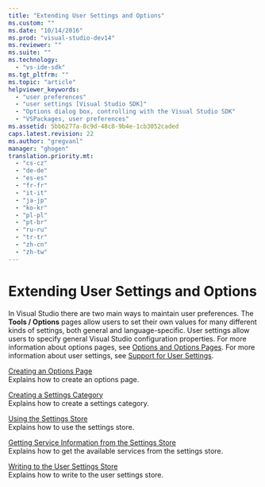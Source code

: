 ```yaml
---
title: "Extending User Settings and Options"
ms.custom: ""
ms.date: "10/14/2016"
ms.prod: "visual-studio-dev14"
ms.reviewer: ""
ms.suite: ""
ms.technology: 
  - "vs-ide-sdk"
ms.tgt_pltfrm: ""
ms.topic: "article"
helpviewer_keywords: 
  - "user preferences"
  - "user settings [Visual Studio SDK]"
  - "Options dialog box, controlling with the Visual Studio SDK"
  - "VSPackages, user preferences"
ms.assetid: 5bb6277a-8c9d-48c8-9b4e-1cb3052caded
caps.latest.revision: 22
ms.author: "gregvanl"
manager: "ghogen"
translation.priority.mt: 
  - "cs-cz"
  - "de-de"
  - "es-es"
  - "fr-fr"
  - "it-it"
  - "ja-jp"
  - "ko-kr"
  - "pl-pl"
  - "pt-br"
  - "ru-ru"
  - "tr-tr"
  - "zh-cn"
  - "zh-tw"
---
```

# Extending User Settings and Options
In Visual Studio there are two main ways to maintain user preferences. The **Tools / Options** pages allow users to set their own values for many different kinds of settings, both general and language-specific. User settings allow users to specify general Visual Studio configuration properties. For more information about options pages, see [Options and Options Pages](../extensibility/options-and-options-pages.md). For more information about user settings, see [Support for User Settings](../extensibility/support-for-user-settings.md).  
  
 [Creating an Options Page](../extensibility/creating-an-options-page.md)  
 Explains how to create an options page.  
  
 [Creating a Settings Category](../extensibility/creating-a-settings-category.md)  
 Explains how to create a settings category.  
  
 [Using the Settings Store](../extensibility/using-the-settings-store.md)  
 Explains how to use the settings store.  
  
 [Getting Service Information from the Settings Store](../extensibility/getting-service-information-from-the-settings-store.md)  
 Explains how to get the available services from the settings store.  
  
 [Writing to the User Settings Store](../extensibility/writing-to-the-user-settings-store.md)  
 Explains how to write to the user settings store.